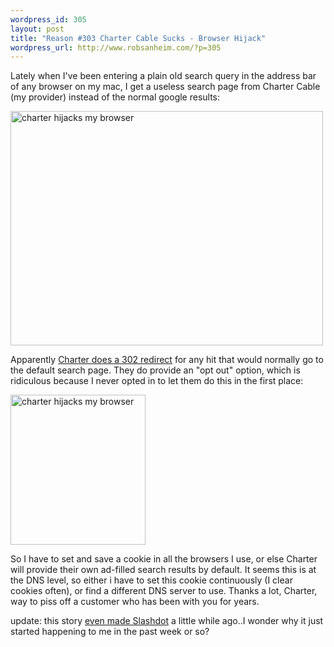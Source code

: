 ```yaml
--- 
wordpress_id: 305
layout: post
title: "Reason #303 Charter Cable Sucks - Browser Hijack"
wordpress_url: http://www.robsanheim.com/?p=305
---
```

Lately when I've been entering a plain old search query in the address bar of any browser on my mac, I get a useless search page from Charter Cable (my provider) instead of the normal google results:

<a href="http://www.flickr.com/photos/robsanheim/426503950/" title="Photo Sharing"><img src="http://farm1.static.flickr.com/173/426503950_99169f17d5.jpg" width="500" height="375" alt="charter hijacks my browser" /></a>

Apparently <a href="http://www.thedailypage.com/forum/viewtopic.php?t=19857">Charter does a 302 redirect</a> for any hit that would normally go to the default search page.  They do provide an "opt out" option, which is ridiculous because I never opted in to let them do this in the first place:

<a href="http://www.flickr.com/photos/robsanheim/426503976/" title="Photo Sharing"><img src="http://farm1.static.flickr.com/167/426503976_c902ec7da0_m.jpg" width="216" height="240" alt="charter hijacks my browser" /></a>

So I have to set and save a cookie in all the browsers I use, or else Charter will provide their own ad-filled search results by default.  It seems this is at the DNS level, so either i have to set this cookie continuously (I clear cookies often), or find a different DNS server to use.  Thanks a lot, Charter, way to piss off a customer who has been with you for years.

update: this story <a href="http://slashdot.org/articles/07/02/15/0432259.shtml">even made Slashdot</a> a little while ago..I wonder why it just started happening to me in the past week or so?
